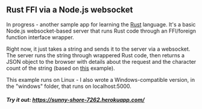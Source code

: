 ## Rust FFI via a Node.js websocket

In progress - another sample app for learning the [Rust](https://www.rust-lang.org/) language. It's a basic Node.js websocket-based server that runs Rust code through an FFI/foreign function interface wrapper.

Right now, it just takes a string and sends it to the server via a websocket. The server runs the string through wrappered Rust code, then returns a JSON object to the browser with details about the request and the character count of the string (based on [this](http://jakegoulding.com/rust-ffi-omnibus/string_arguments/) example).

This example runs on Linux - I also wrote a Windows-compatible version, in the "windows" folder, that runs on localhost:5000.

##### Try it out: https://sunny-shore-7262.herokuapp.com/
